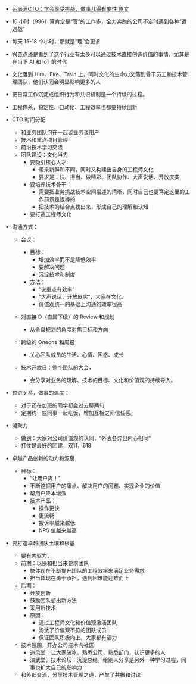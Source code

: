 - [运满满CTO：学会享受挑战，做事儿得有要性
原文](https://mp.weixin.qq.com/s?__biz=MzIwMzg1ODcwMw==&mid=2247488021&idx=1&sn=b924a505eb0ae971c0eba5fec094ab21)

- 10 小时（996）算肯定是“管”的工作多，全力奔跑的公司不定时遇到各种“遭遇战”
- 每天 15-18 个小时，那就是“理”会更多
- 兴奋点还是看到了这个行业有太多可以通过技术直接创造价值的事情，尤其是在当下 AI 和 IoT 的时代
- 文化落到 Hire、Fire、Train 上，同时文化的生命力又落到骨干员工和技术管理团队，他们认同会明显影响更多的人
- 把日常工作沉淀成组织行为和共识机制是一个持续的过程。
- 工程体系，稳定性、自动化、工程效率也都要持续创新


- CTO 时间分配
    - 和业务团队泡在一起谈业务谈用户
    - 技术和重点项目管理
    - 前沿技术学习交流
    - 团队建设：文化当先
        - 要吸引核心人才:
            - 带来新鲜和不同，同时又构建出自身的工程师文化  
            - 要求是：快、担当、做精彩、团队协作、大声说话、开放皮实
        - 要培养技术骨干：
            - 需要把业务挑战技术空间描述的清晰，同时自己也要笃定这里的工作前景是很棒的
            - 把技术的结合点找出来，形成自己的理解和认知
        - 要打造工程师文化

- 沟通方式：
    - 会议：
        - 目标：
            - 增加效率而不是降低效率
            - 要解决问题
            - 沉淀技术和制度
        - 方法：
            - “说重点有效率”
            - “大声说话，开放皮实”，大家在文化、
            - 价值观统一的基础上沟通的效率很高

    - 对直接 D（直属下级）的 Review 和规划
        - 从全盘规划的角度对焦目标和方向

    - 跨级的 Oneone 和周报
        - 关心团队成员的生活、心情、困惑、成长
    - 技术开放日：整个团队的大会，
        - 会分享对业务的理解、技术的目标、文化和价值观的持续导入。
- 拉进关系，做事的温度：
    - 对于还在加班的同学都会过去聊两句
    - 定期约一些同事一起吃饭，增加互相之间信任感。

- 凝聚力
    - 做到：大家对公司价值观的认同，“外表各异但内心相同”
    - 打仗是最好的团建，双11，618

- 卓越产品创新的动力和源泉
    - 目标：
        - “让用户爽！”
        - 不断挖掘用户的痛点、解决用户的问题、实现企业的价值
        - 帮用户降本增效
        - 技术产品：
            - 操作更快
            - 更流畅
            - 投诉率越来越低
            - NPS 值越来越高

- 要打造卓越团队土壤和根基
    - 要有内驱力，
    - 前期：以快和担当来要求团队
        - 快体现在不断提升团队的工程效率来满足业务需求
        - 担当体现在勇于承担，遇到困难能迎难而上
    - 后期：
        - 开放创新
        - 鼓励团队想出新方法
        - 采用新技术
        - 原因：
            - 通过工程师文化和价值观激活团队
            - 淘汰了价值观不符的团队成员
            - 保证团队积极向上，大家都有活力
    - 技术氛围，开办公司技术内社区
        - 追风堂：让大家破冰、熟悉公司、熟悉部门，认识更多的人
        - 演武堂，技术论坛：沉淀总结，给别人分享是另外一种学习过程，同事也扩大自己的影响力
    - 和外部交流，分享技术管理之道，产生了共振和讨论
